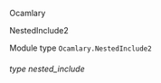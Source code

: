 Ocamlary

NestedInclude2

Module type `Ocamlary.NestedInclude2`

<a id="type-nested_include"></a>

###### type nested_include